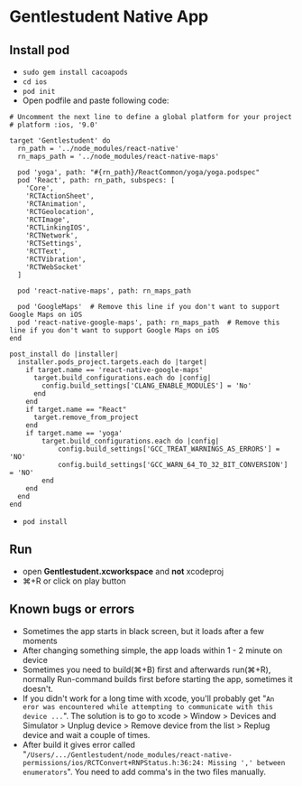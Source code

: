 # Gentlestudent Native App

## Install pod
- `sudo gem install cacoapods`
- `cd ios`
- `pod init`
- Open podfile and paste following code:
```
# Uncomment the next line to define a global platform for your project
# platform :ios, '9.0'

target 'Gentlestudent' do
  rn_path = '../node_modules/react-native'
  rn_maps_path = '../node_modules/react-native-maps'

  pod 'yoga', path: "#{rn_path}/ReactCommon/yoga/yoga.podspec"
  pod 'React', path: rn_path, subspecs: [
    'Core',
    'RCTActionSheet',
    'RCTAnimation',
    'RCTGeolocation',
    'RCTImage',
    'RCTLinkingIOS',
    'RCTNetwork',
    'RCTSettings',
    'RCTText',
    'RCTVibration',
    'RCTWebSocket'
  ]

  pod 'react-native-maps', path: rn_maps_path

  pod 'GoogleMaps'  # Remove this line if you don't want to support Google Maps on iOS
  pod 'react-native-google-maps', path: rn_maps_path  # Remove this line if you don't want to support Google Maps on iOS
end

post_install do |installer|
  installer.pods_project.targets.each do |target|
    if target.name == 'react-native-google-maps'
      target.build_configurations.each do |config|
        config.build_settings['CLANG_ENABLE_MODULES'] = 'No'
      end
    end
    if target.name == "React"
      target.remove_from_project
    end
    if target.name == 'yoga'
        target.build_configurations.each do |config|
            config.build_settings['GCC_TREAT_WARNINGS_AS_ERRORS'] = 'NO'
            config.build_settings['GCC_WARN_64_TO_32_BIT_CONVERSION'] = 'NO'
        end
    end
  end
end
```
- `pod install`

## Run
- open **Gentlestudent.xcworkspace** and **not** xcodeproj
- ⌘+R or click on play button

## Known bugs or errors
- Sometimes the app starts in black screen, but it loads after a few moments
- After changing something simple, the app loads within 1 - 2 minute on device
- Sometimes you need to build(⌘+B) first and afterwards run(⌘+R), normally Run-command builds first before starting the app, sometimes it doesn't.
- If you didn't work for a long time with xcode, you'll probably get "`An eror was encountered while attempting to communicate with this device ...`". The solution is to go to xcode > Window > Devices and Simulator > Unplug device > Remove device from the list > Replug device and wait a couple of times.
- After build it gives error called "`/Users/.../Gentlestudent/node_modules/react-native-permissions/ios/RCTConvert+RNPStatus.h:36:24: Missing ',' between enumerators`". You need to add comma's in the two files manually.

[logo]: http://prntscr.com/jyfwx7 "Error comma's"
